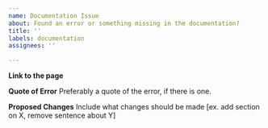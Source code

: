 ```yaml
---
name: Documentation Issue
about: Found an error or something missing in the documentation?
title: ''
labels: documentation
assignees: ''

---
```


**Link to the page**

**Quote of Error**
Preferably a quote of the error, if there is one.

**Proposed Changes**
Include what changes should be made [ex. add section on X, remove sentence about Y]
